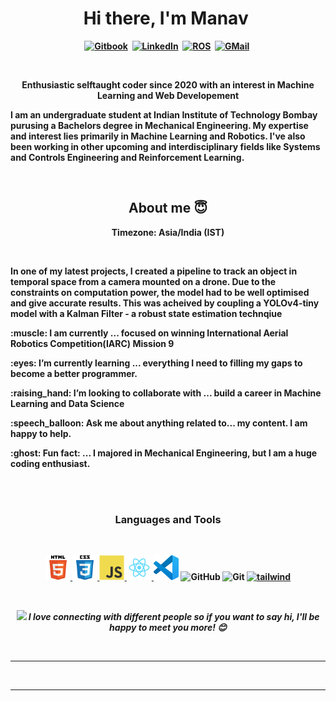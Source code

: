<p>
  <h1 align="center"><b>Hi there, I'm Manav <img src="https://docs.google.com/uc?export=download&id=166Ecq6uBl61U14OUlkHOHIBv2ArKoumJ" alt="" width="30"></h1>
</p>
<p align="center">
<a href="https://manav-doshi.gitbook.io/"><img src="https://img.shields.io/badge/GitBook-7B36ED?style=for-the-badge&logo=gitbook&logoColor=white" alt="Gitbook" /></a>&nbsp;
 <a href="https://linkedin.com/in/manav-doshi-871b091b8"><img src="https://img.shields.io/badge/LinkedIn-0077B5?style=for-the-badge&logo=linkedin&logoColor=white" alt="LinkedIn" /></a>&nbsp;
<a href="https://www.djangoproject.com/"><img src="https://img.shields.io/badge/Robot%20Framework-000000?style=for-the-badge&logo=robot-framework&logoColor=white" alt="ROS" /></a>&nbsp;
<a href="mailto:doshimanav@gmail.com"><img src="https://img.shields.io/badge/Gmail-D14836?style=for-the-badge&logo=gmail&logoColor=white" alt="GMail" /></a>&nbsp;

</p>
<br />

<p align="center">Enthusiastic selftaught coder since 2020 with an interest in Machine Learning and Web Developement</p>
<p>I am an undergraduate student at Indian Institute of Technology Bombay purusing a Bachelors degree in Mechanical Engineering. My expertise and interest lies primarily in Machine Learning and Robotics. I've also been working in other upcoming and interdisciplinary fields like Systems and Controls Engineering and Reinforcement Learning.</p>
<br />

<h2 align="center">About me 😇</h2>
<p align="center">
Timezone: Asia/India (IST)
</p>
<br />
<p>In one of my latest projects, I created a pipeline to track an object in temporal space from a camera mounted on a drone. Due to the constraints on computation power, the model had to be well optimised and give accurate results. This was acheived by coupling a YOLOv4-tiny model with a Kalman Filter - a robust state estimation technqiue</p>

<p>:muscle: I am currently ... focused on winning International Aerial Robotics Competition(IARC) Mission 9</p>
<p>:eyes: I’m currently learning ... everything I need to filling my gaps to become a better programmer.</p>
<p>:raising_hand: I’m looking to collaborate with ... build a career in Machine Learning and Data Science</p>
<p>:speech_balloon: Ask me about anything related to... my content. I am happy to help.</p>
<p>:ghost: Fun fact: ... I majored in Mechanical Engineering, but I am a huge coding enthusiast.</p>

<br />
<br />
<p>
<h3 align="center"> Languages and Tools</h3>
</p>
<br />
<p align="center">
<a href="https://www.w3.org/html/" target="_blank"> <img src="https://raw.githubusercontent.com/devicons/devicon/master/icons/html5/html5-original-wordmark.svg" alt="html5" width="40" height="40"/> </a>
<a href="https://www.w3schools.com/css/" target="_blank"> <img src="https://raw.githubusercontent.com/devicons/devicon/master/icons/css3/css3-original-wordmark.svg" alt="css3" width="40" height="40"/> </a>
<a href="https://developer.mozilla.org/en-US/docs/Web/JavaScript" target="_blank"> <img src="https://raw.githubusercontent.com/devicons/devicon/master/icons/javascript/javascript-original.svg" alt="javascript" width="40" height="40"/> </a>
<a href="https://reactjs.org/" target="_blank"> <img src="https://raw.githubusercontent.com/github/explore/80688e429a7d4ef2fca1e82350fe8e3517d3494d/topics/react/react.png" alt="react" width="40" height="40"/> </a>
<img alt="Visual Studio Code" width="40px" src="https://raw.githubusercontent.com/github/explore/80688e429a7d4ef2fca1e82350fe8e3517d3494d/topics/visual-studio-code/visual-studio-code.png" />
<img alt="GitHub" width="40px" src="https://docs.google.com/uc?export=download&id=1fkb6h66GdyddiOlDGXZecngQQoFs9yV0" />
<img alt="Git" width="40px" src="https://raw.githubusercontent.com/jmnote/z-icons/master/svg/git.svg" />
<a href="https://tailwindcss.com/" target="_blank"> <img src="https://www.vectorlogo.zone/logos/tailwindcss/tailwindcss-icon.svg" alt="tailwind" width="40" height="40"/> </a>
   </p>
<br />
<p align="center">
<img src="https://media.giphy.com/media/LnQjpWaON8nhr21vNW/giphy.gif" width="60"> <em><b>I love connecting with different people</b> so if you want to say <b>hi, I'll be happy to meet you more!</b> 😊</em>
</p>
<br />

---

<br />

---
